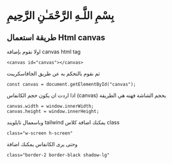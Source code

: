 # بِسْمِ اللَّـهِ الرَّحْمَـٰنِ الرَّحِيمِ

## طريقة استعمال Html canvas
اولا نقوم بإضافة canvas html tag

```
<canvas id="canvas"></canvas>
```
ثم نقوم بالتحكم به عن طريق الجافاسكريبت
```
const canvas = document.getElementById("canvas");
```
اذا اردت ان يكون حجم الكانفاس (canvas) بحجم الشاشة فهته هي الطريقة
```
canvas.width = window.innerWidth;
canvas.height = window.innerHeight;
```
وباسعمال تايلويند tailwind يمكنك اضافة كلاس class
```
class="w-screen h-screen"
```
وحتى يرى الكانفاس يمكنك اضافة 
```
class="border-2 border-black shadow-lg"
```
